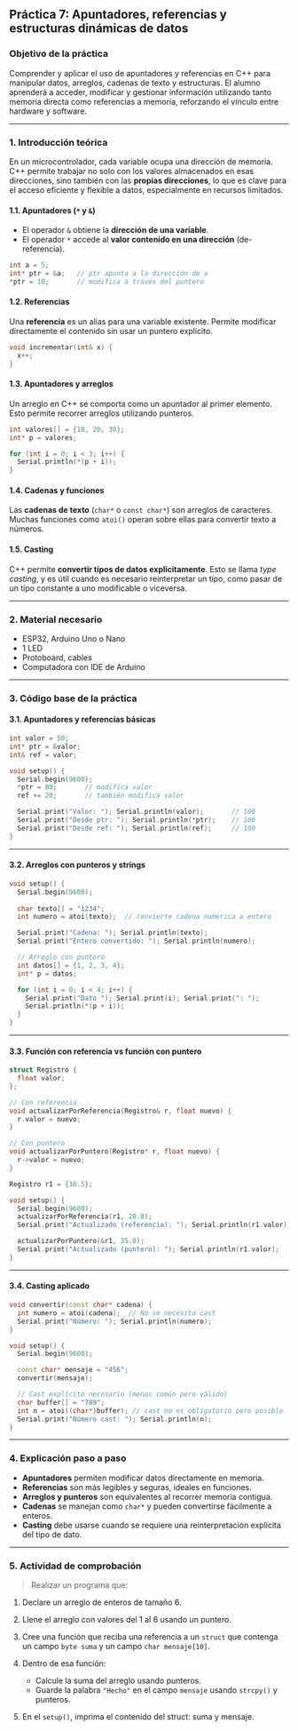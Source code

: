 ## **Práctica 7: Apuntadores, referencias y estructuras dinámicas de datos**

### **Objetivo de la práctica**

Comprender y aplicar el uso de apuntadores y referencias en C++ para manipular datos, arreglos, cadenas de texto y estructuras. El alumno aprenderá a acceder, modificar y gestionar información utilizando tanto memoria directa como referencias a memoria, reforzando el vínculo entre hardware y software.

---

### **1. Introducción teórica**

En un microcontrolador, cada variable ocupa una dirección de memoria. C++ permite trabajar no solo con los valores almacenados en esas direcciones, sino también con las **propias direcciones**, lo que es clave para el acceso eficiente y flexible a datos, especialmente en recursos limitados.

#### 1.1. Apuntadores (`*` y `&`)

* El operador `&` obtiene la **dirección de una variable**.
* El operador `*` accede al **valor contenido en una dirección** (de-referencia).

```cpp
int a = 5;
int* ptr = &a;   // ptr apunta a la dirección de a
*ptr = 10;       // modifica a través del puntero
```

#### 1.2. Referencias

Una **referencia** es un alias para una variable existente. Permite modificar directamente el contenido sin usar un puntero explícito.

```cpp
void incrementar(int& x) {
  x++;
}
```

#### 1.3. Apuntadores y arreglos

Un arreglo en C++ se comporta como un apuntador al primer elemento. Esto permite recorrer arreglos utilizando punteros.

```cpp
int valores[] = {10, 20, 30};
int* p = valores;

for (int i = 0; i < 3; i++) {
  Serial.println(*(p + i));
}
```

#### 1.4. Cadenas y funciones

Las **cadenas de texto** (`char*` o `const char*`) son arreglos de caracteres. Muchas funciones como `atoi()` operan sobre ellas para convertir texto a números.

#### 1.5. Casting

C++ permite **convertir tipos de datos explícitamente**. Esto se llama *type casting*, y es útil cuando es necesario reinterpretar un tipo, como pasar de un tipo constante a uno modificable o viceversa.

---

### **2. Material necesario**

* ESP32, Arduino Uno o Nano
* 1 LED
* Protoboard, cables
* Computadora con IDE de Arduino

---

### **3. Código base de la práctica**

#### **3.1. Apuntadores y referencias básicas**

```cpp
int valor = 50;
int* ptr = &valor;
int& ref = valor;

void setup() {
  Serial.begin(9600);
  *ptr = 80;       // modifica valor
  ref += 20;       // también modifica valor

  Serial.print("Valor: "); Serial.println(valor);       // 100
  Serial.print("Desde ptr: "); Serial.println(*ptr);    // 100
  Serial.print("Desde ref: "); Serial.println(ref);     // 100
}
```

---

#### **3.2. Arreglos con punteros y strings**

```cpp
void setup() {
  Serial.begin(9600);
  
  char texto[] = "1234";
  int numero = atoi(texto);  // convierte cadena numérica a entero

  Serial.print("Cadena: "); Serial.println(texto);
  Serial.print("Entero convertido: "); Serial.println(numero);

  // Arreglo con puntero
  int datos[] = {1, 2, 3, 4};
  int* p = datos;

  for (int i = 0; i < 4; i++) {
    Serial.print("Dato "); Serial.print(i); Serial.print(": ");
    Serial.println(*(p + i));
  }
}
```

---

#### **3.3. Función con referencia vs función con puntero**

```cpp
struct Registro {
  float valor;
};

// Con referencia
void actualizarPorReferencia(Registro& r, float nuevo) {
  r.valor = nuevo;
}

// Con puntero
void actualizarPorPuntero(Registro* r, float nuevo) {
  r->valor = nuevo;
}

Registro r1 = {10.5};

void setup() {
  Serial.begin(9600);
  actualizarPorReferencia(r1, 20.0);
  Serial.print("Actualizado (referencia): "); Serial.println(r1.valor);

  actualizarPorPuntero(&r1, 35.0);
  Serial.print("Actualizado (puntero): "); Serial.println(r1.valor);
}
```

---

#### **3.4. Casting aplicado**

```cpp
void convertir(const char* cadena) {
  int numero = atoi(cadena);  // No se necesita cast
  Serial.print("Número: "); Serial.println(numero);
}

void setup() {
  Serial.begin(9600);

  const char* mensaje = "456";
  convertir(mensaje);

  // Cast explícito necesario (menos común pero válido)
  char buffer[] = "789";
  int n = atoi((char*)buffer); // cast no es obligatorio pero posible
  Serial.print("Número cast: "); Serial.println(n);
}
```

---

### **4. Explicación paso a paso**

* **Apuntadores** permiten modificar datos directamente en memoria.
* **Referencias** son más legibles y seguras, ideales en funciones.
* **Arreglos y punteros** son equivalentes al recorrer memoria contigua.
* **Cadenas** se manejan como `char*` y pueden convertirse fácilmente a enteros.
* **Casting** debe usarse cuando se requiere una reinterpretación explícita del tipo de dato.

---

### **5. Actividad de comprobación**

> Realizar un programa que:

1. Declare un arreglo de enteros de tamaño 6.
2. Llene el arreglo con valores del 1 al 6 usando un puntero.
3. Cree una función que reciba una referencia a un `struct` que contenga un campo `byte suma` y un campo `char mensaje[10]`.
4. Dentro de esa función:

   * Calcule la suma del arreglo usando punteros.
   * Guarde la palabra `"Hecho"` en el campo `mensaje` usando `strcpy()` y punteros.
5. En el `setup()`, imprima el contenido del struct: suma y mensaje.

